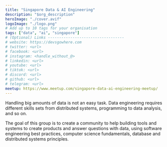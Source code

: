 ```yaml
---
title: "Singapore Data & AI Engineering"
description: "$org_description"
heroImage: "./cover.avif"
logoImage: "./logo.png"
# Add up to 10 tags for your organisation
tags: ["data", "ai", "singapore"]
# (Optional) Links ----------------------------------
# website: https://devsgowhere.com
# twitter: <url>
# facebook: <url>
# instagram: <handle_without_@>
# linkedin: <url>
# youtube: <url>
# tiktok: <url>
# discord: <url>
# github: <url>
# telegram: <url>
meetup: https://www.meetup.com/singapore-data-ai-engineering-meetup/
---
```


Handling big amounts of data is not an easy task. Data engineering requires different skills sets from distributed systems, programming to data analysis, and so on.

The goal of this group is to create a community to help building tools and systems to create products and answer questions with data, using software engineering best practices, computer science fundamentals, database and distributed systems principles.
